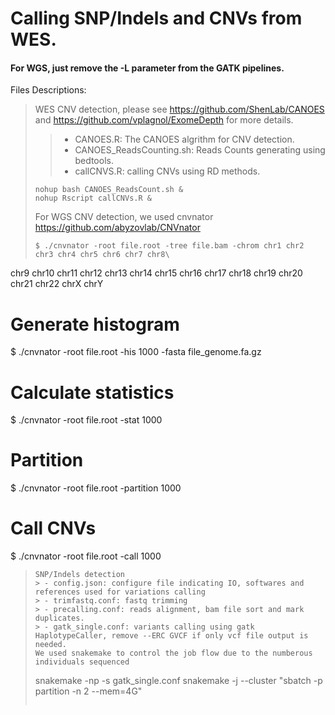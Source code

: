 # Calling SNP/Indels and CNVs from WES. 
#### For WGS, just remove the -L parameter from the GATK pipelines.
Files Descriptions:
> WES CNV detection, please see https://github.com/ShenLab/CANOES and https://github.com/vplagnol/ExomeDepth for more details.
> > - CANOES.R: The CANOES algrithm for CNV detection.
> > - CANOES_ReadsCounting.sh: Reads Counts generating using bedtools.
> > - callCNVS.R: calling CNVs using RD methods.
> ```
> nohup bash CANOES_ReadsCount.sh &
> nohup Rscript callCNVs.R &
> ```
> For WGS CNV detection, we used cnvnator https://github.com/abyzovlab/CNVnator
> ```
>$ ./cnvnator -root file.root -tree file.bam -chrom chr1 chr2 chr3 chr4 chr5 chr6 chr7 chr8\
chr9 chr10 chr11 chr12 chr13 chr14 chr15 chr16 chr17 chr18 chr19 chr20 chr21 chr22 chrX chrY
# Generate histogram
$ ./cnvnator -root file.root -his 1000 -fasta file_genome.fa.gz
# Calculate statistics
$ ./cnvnator -root file.root -stat 1000 
# Partition
$ ./cnvnator -root file.root -partition 1000
# Call CNVs
$ ./cnvnator -root file.root -call 1000
> ```
> SNP/Indels detection
> > - config.json: configure file indicating IO, softwares and references used for variations calling
> > - trimfastq.conf: fastq trimming
> > - precalling.conf: reads alignment, bam file sort and mark duplicates.
> > - gatk_single.conf: variants calling using gatk HaplotypeCaller, remove --ERC GVCF if only vcf file output is needed.
> We used snakemake to control the job flow due to the numberous individuals sequenced
> ```
> snakemake -np -s gatk_single.conf
> snakemake -j --cluster "sbatch -p partition -n 2 --mem=4G"
> ```

